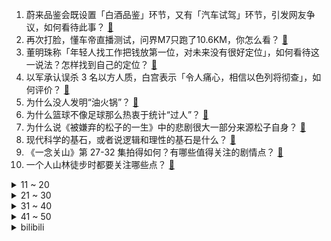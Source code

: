 1. 蔚来品鉴会既设置「白酒品鉴」环节，又有「汽车试驾」环节，引发网友争议，如何看待此事？ [:link:](https://www.zhihu.com/question/634980920)
2. 再次打脸，懂车帝直播测试，问界M7只跑了10.6KM，你怎么看？ [:link:](https://www.zhihu.com/question/634950250)
3. 董明珠称「年轻人找工作把钱放第一位，对未来没有很好定位」，如何看待这一说法？怎样找到自己的定位？ [:link:](https://www.zhihu.com/question/460116131)
4. 以军承认误杀 3 名以方人质，白宫表示「令人痛心，相信以色列将彻查」，如何评价？ [:link:](https://www.zhihu.com/question/635167809)
5. 为什么没人发明“油火锅”？ [:link:](https://www.zhihu.com/question/634457057)
6. 为什么篮球不像足球那么热衷于统计“过人”？ [:link:](https://www.zhihu.com/question/634566270)
7. 为什么说《被嫌弃的松子的一生》中的悲剧很大一部分来源松子自身？ [:link:](https://www.zhihu.com/question/534551718)
8. 现代科学的基石，或者说逻辑和理性的基石是什么？ [:link:](https://www.zhihu.com/question/541029773)
9. 《一念关山》第 27-32 集拍得如何？有哪些值得关注的剧情点？ [:link:](https://www.zhihu.com/question/634691121)
10. 一个人山林徒步时都要关注哪些点？ [:link:](https://www.zhihu.com/question/630771896)
<details>
<summary>11 ~ 20</summary>

11. 俞敏洪称免去孙东旭 CEO 职务与董宇辉无关，孙东旭还会为公司做贡献，如何看待此事？ [:link:](https://www.zhihu.com/question/635233189)
12. 俞敏洪就直播间拉黑网友致歉，拉黑的网友朋友已被全部解除，如何看待此事？能否平息这场风波？ [:link:](https://www.zhihu.com/question/635192077)
13. 商汤科技创始人汤晓鸥睡梦中离世，你对他有哪些记忆？他对人工智能发展有哪些贡献？ [:link:](https://www.zhihu.com/question/635189787)
14. 如何评价吕克·贝松执导的电影《狗神》？ [:link:](https://www.zhihu.com/question/634817344)
15. 罗永浩谈「俞敏洪董宇辉合体直播」，称觉得观感很差，又是个昏招，如何看待这番评价？ [:link:](https://www.zhihu.com/question/635250749)
16. 电影《怒潮》有哪些细思极恐的细节？ [:link:](https://www.zhihu.com/question/635039753)
17. 张译在电影《三大队》中的表现如何？ [:link:](https://www.zhihu.com/question/634814356)
18. 有网友称正式起诉《新华字典》，质疑字典中「玩弄女性、孩子小成了累赘」释义不当，如何看待此事？ [:link:](https://www.zhihu.com/question/635142295)
19. 如何把素菜炒好？ [:link:](https://www.zhihu.com/question/292059841)
20. 宝玉奶母李嬷嬷为什么骂老好人袭人，不骂掐尖要强的晴雯？ [:link:](https://www.zhihu.com/question/588826280)
</details>
<details>
<summary>21 ~ 30</summary>

21. 俞敏洪、董宇辉今晚合体直播，有哪些信息值得关注？能彻底平息本次风波吗？ [:link:](https://www.zhihu.com/question/635225975)
22. 你读过哪些直击灵魂的文字？ [:link:](https://www.zhihu.com/question/623411870)
23. 如何评价综艺《我可以 47》第九期？ [:link:](https://www.zhihu.com/question/635195824)
24. 作为燃油车主，你对新能源汽车有什么想说的？ [:link:](https://www.zhihu.com/question/633164767)
25. 俞敏洪称东方甄选将很快启动一轮大调整，涉及董宇辉等主播薪资，将带来哪些影响？ [:link:](https://www.zhihu.com/question/635252659)
26. 因自动驾驶问题，特斯拉在美召回超 203 万辆汽车，这意味着什么？ [:link:](https://www.zhihu.com/question/634747580)
27. 文笔挑战：“闲来轻落子”，你会如何接下一句，诗词，对联，散文，故事，都可以，如何接？ [:link:](https://www.zhihu.com/question/635197753)
28. 站立格斗在摔跤面前一点优势都没有吗? [:link:](https://www.zhihu.com/question/629239085)
29. 如何评价综艺《声生不息·家年华》第三期？ [:link:](https://www.zhihu.com/question/635155478)
30. 媒体评「东方甄选、格力等舆论风波」，称网红员工给 CEO 们上了一课，如何看待网红员工与管理层的关系？ [:link:](https://www.zhihu.com/question/635020362)
</details>
<details>
<summary>31 ~ 40</summary>

31. 《三大队》大勇被误杀后，为什么不找一个刑警顶罪，而选择全队认罪？ [:link:](https://www.zhihu.com/question/634216846)
32. 遗憾怎么写最刀人？ [:link:](https://www.zhihu.com/question/625604497)
33. 欣赏艺术是有门槛的，那艺术又该如何服务于大众？ [:link:](https://www.zhihu.com/question/634215270)
34. 近日，我国成功发射一型可重复使用的试验航天器，如何评价该航天器？将对我国航天业带来哪些影响？ [:link:](https://www.zhihu.com/question/634951080)
35. 你在低谷期学会了什么？ [:link:](https://www.zhihu.com/question/630363339)
36. 推荐几部小孩子可以看的纪录片？ [:link:](https://www.zhihu.com/question/468884754)
37. 如何评价米哈游《崩坏：星穹铁道》匹诺康尼邀请函名单？ [:link:](https://www.zhihu.com/question/635074212)
38. 如何评价张家辉、阮经天、王大陆主演的电影《怒潮》？ [:link:](https://www.zhihu.com/question/634820167)
39. 乌克兰入欧盟之门开启，500 亿经济援助被拒，这意味着什么？将对俄乌局势带来哪些影响？ [:link:](https://www.zhihu.com/question/635141287)
40. 中央气象台发布今年首个低温预警，应做好哪些防范措施？今年冬季寒潮天气有何发展趋势？ [:link:](https://www.zhihu.com/question/635147553)
</details>
<details>
<summary>41 ~ 50</summary>

41. 浙江省消保委表示「商家提供预制菜却不告知涉嫌侵犯消费者知情权」，对此，消费者有哪些维权手段？ [:link:](https://www.zhihu.com/question/635034917)
42. 如何评价 2023 年 12 月英语四六级考试题目？ [:link:](https://www.zhihu.com/question/635155057)
43. 媒体谈年轻人迷上买金，称黄金满足了更多人「既想花钱又想存钱」的心理需求，如何看待此现象？你爱买黄金吗？ [:link:](https://www.zhihu.com/question/634959323)
44. 2023年游戏产业年会取消未保分论坛，如何看待这一举措，释放了哪些信号？ [:link:](https://www.zhihu.com/question/635156136)
45. 你心中2023年度最佳动画是什么？ [:link:](https://www.zhihu.com/question/632383378)
46. 既然哈利波特是混血，为什么马尔福一开始想和他交朋友？ [:link:](https://www.zhihu.com/question/543412098)
47. 2023年，你认为你最好看的一张自拍照是什么？ [:link:](https://www.zhihu.com/question/634201136)
48. 2023年大家给自己定了什么目标呢? [:link:](https://www.zhihu.com/question/635147154)
49. 长五遥六火箭成功发射，哪些信息值得关注？ [:link:](https://www.zhihu.com/question/635091679)
50. 上下班路上，坐地铁出事故算不算工伤？ [:link:](https://www.zhihu.com/question/634881285)
</details><details>
<summary>bilibili</summary>

</details>
